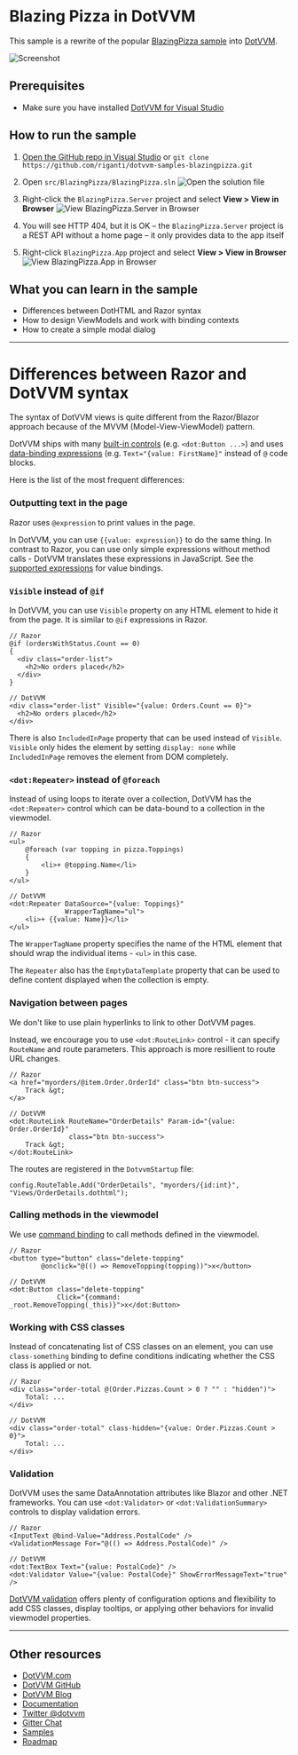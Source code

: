 # Blazing Pizza in DotVVM

This sample is a rewrite of the popular [BlazingPizza sample](https://github.com/dotnet-presentations/blazor-workshop) into [DotVVM](https://github.com/riganti/dotvvm). 

![Screenshot](images/bp001.png)

## Prerequisites
* Make sure you have installed [DotVVM for Visual Studio](https://www.dotvvm.com/install)

## How to run the sample

1. [Open the GitHub repo in Visual Studio](git-client://clone/?repo=https%3A%2F%2Fgithub.com%2Friganti%2Fdotvvm-samples-blazingpizza)
or 
`git clone https://github.com/riganti/dotvvm-samples-blazingpizza.git`

2. Open `src/BlazingPizza/BlazingPizza.sln` 
![Open the solution file](images/bp002.png)

3. Right-click the `BlazingPizza.Server` project and select **View > View in Browser**
![View BlazingPizza.Server in Browser](images/bp003.png)

4. You will see HTTP 404, but it is OK – the `BlazingPizza.Server` project is a REST API without a home page – it only provides data to the app itself

5. Right-click `BlazingPizza.App` project and select **View > View in Browser**
![View BlazingPizza.App in Browser](images/bp004.png)

## What you can learn in the sample

* Differences between DotHTML and Razor syntax
* How to design ViewModels and work with binding contexts
* How to create a simple modal dialog

---

# Differences between Razor and DotVVM syntax

The syntax of DotVVM views is quite different from the Razor/Blazor approach because of the MVVM (Model-View-ViewModel) pattern.

DotVVM ships with many [built-in controls](https://dotvvm.com/docs/controls/builtin/Button/latest) (e.g. `<dot:Button ...>`) and uses [data-binding expressions](https://www.dotvvm.com/docs/tutorials/basics-value-binding/latest) (e.g. `Text="{value: FirstName}"` instead of `@` code blocks.

Here is the list of the most frequent differences:

### Outputting text in the page

Razor uses `@expression` to print values in the page.

In DotVVM, you can use `{{value: expression}}` to do the same thing. In contrast to Razor, you can use only simple expressions without method calls - DotVVM translates these expressions in JavaScript. See the [supported expressions](https://www.dotvvm.com/docs/tutorials/basics-value-binding/latest) for value bindings.


### `Visible` instead of `@if`

In DotVVM, you can use `Visible` property on any HTML element to hide it from the page. It is similar to `@if` expressions in Razor.

```
// Razor
@if (ordersWithStatus.Count == 0)
{
  <div class="order-list">
    <h2>No orders placed</h2>
  </div>
}

// DotVVM
<div class="order-list" Visible="{value: Orders.Count == 0}">
  <h2>No orders placed</h2>
</div>
```

There is also `IncludedInPage` property that can be used instead of `Visible`. `Visible` only hides the element by setting `display: none` while `IncludedInPage` removes the element from DOM completely.


### `<dot:Repeater>` instead of `@foreach`

Instead of using loops to iterate over a collection, DotVVM has the `<dot:Repeater>` control which can be data-bound to a collection in the viewmodel.

```
// Razor
<ul>
	@foreach (var topping in pizza.Toppings)
	{
		<li>+ @topping.Name</li>
	}
</ul>

// DotVVM
<dot:Repeater DataSource="{value: Toppings}"
              WrapperTagName="ul">
	<li>+ {{value: Name}}</li>
</ul>
```

The `WrapperTagName` property specifies the name of the HTML element that should wrap the individual items - `<ul>` in this case.

The `Repeater` also has the `EmptyDataTemplate` property that can be used to define content displayed when the collection is empty.


### Navigation between pages

We don't like to use plain hyperlinks to link to other DotVVM pages. 

Instead, we encourage you to use `<dot:RouteLink>` control - it can specify `RouteName` and route parameters. This approach is more resillient to route URL changes.

```
// Razor
<a href="myorders/@item.Order.OrderId" class="btn btn-success">
	Track &gt;
</a>

// DotVVM
<dot:RouteLink RouteName="OrderDetails" Param-id="{value: Order.OrderId}"
			   class="btn btn-success">
	Track &gt;
</dot:RouteLink>
```

The routes are registered in the `DotvvmStartup` file:

```
config.RouteTable.Add("OrderDetails", "myorders/{id:int}", "Views/OrderDetails.dothtml");
```

### Calling methods in the viewmodel

We use [command binding](https://www.dotvvm.com/docs/tutorials/basics-command-binding/latest) to call methods defined in the viewmodel. 

```
// Razor
<button type="button" class="delete-topping" 
        @onclick="@(() => RemoveTopping(topping))">x</button>
				
// DotVVM
<dot:Button class="delete-topping"
            Click="{command: _root.RemoveTopping(_this)}">x</dot:Button>
```

### Working with CSS classes

Instead of concatenating list of CSS classes on an element, you can use `class-something` binding to define conditions indicating whether the CSS class is applied or not.

```
// Razor
<div class="order-total @(Order.Pizzas.Count > 0 ? "" : "hidden")">
	Total: ...
</div>

// DotVVM
<div class="order-total" class-hidden="{value: Order.Pizzas.Count > 0}">
	Total: ...
</div>
```

### Validation

DotVVM uses the same DataAnnotation attributes like Blazor and other .NET frameworks. You can use `<dot:Validator>` or `<dot:ValidationSummary>` controls to display validation errors.

```
// Razor
<InputText @bind-Value="Address.PostalCode" />
<ValidationMessage For="@(() => Address.PostalCode)" />

// DotVVM
<dot:TextBox Text="{value: PostalCode}" />
<dot:Validator Value="{value: PostalCode}" ShowErrorMessageText="true" />
```

[DotVVM validation](https://www.dotvvm.com/docs/tutorials/basics-validation/latest) offers plenty of configuration options and flexibility to add CSS classes, display tooltips, or applying other behaviors for invalid viewmodel properties.

---

## Other resources

* [DotVVM.com](https://www.dotvvm.com)
* [DotVVM GitHub](https://github.com/riganti/dotvvm)
* [DotVVM Blog](https://www.dotvvm.com/blog)
* [Documentation](https://www.dotvvm.com/docs)
* [Twitter @dotvvm](https://twitter.com/dotvvm)
* [Gitter Chat](https://gitter.im/riganti/dotvvm)
* [Samples](https://github.com/search?q=topic%3Adotvvm-sample+org%3Ariganti&type=Repositories)
* [Roadmap](https://github.com/riganti/dotvvm/blob/master/roadmap.md)
